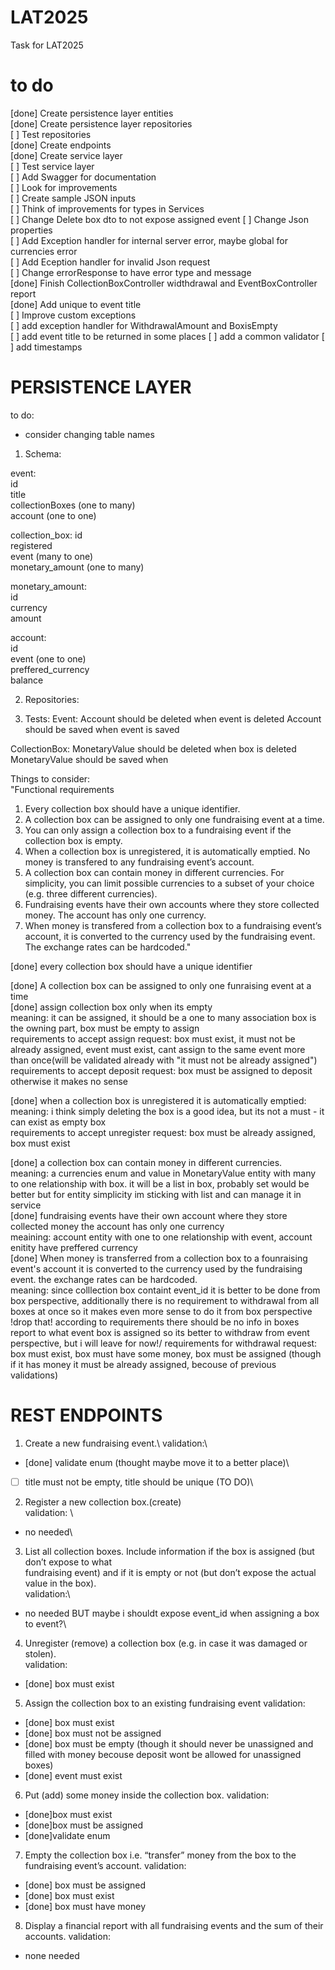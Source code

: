 # LAT2025
Task for LAT2025

# to do
[done] Create persistence layer entities\
[done] Create persistence layer repositories\
[ ] Test repositories\
[done] Create endpoints\
[done] Create service layer\
[ ] Test service layer\
[ ] Add Swagger for documentation\
[ ] Look for improvements\
[ ] Create sample JSON inputs\
[ ] Think of improvements for types in Services\
[ ] Change Delete box dto to not expose assigned event
[ ] Change Json properties\
[ ] Add Exception handler for internal server error, maybe global for currencies error\
[ ] Add Eception handler for invalid Json request\
[ ] Change errorResponse to have error type and message\
[done] Finish CollectionBoxController widthdrawal and EventBoxController report\
[done] Add unique to event title\
[ ] Improve custom exceptions\
[ ] add exception handler for WithdrawalAmount and BoxisEmpty\
[ ] add event title to be returned in some places
[ ] add a common validator
[ ] add timestamps
# PERSISTENCE LAYER
to do:
- consider changing table names
1. Schema:

event:\
id\
title\
collectionBoxes (one to many)\
account (one to one)

collection_box:
id\
registered\
event (many to one)\
monetary_amount (one to many)

monetary_amount:\
id\
currency\
amount

account:\
id\
event (one to one)\
preffered_currency\
balance

2. Repositories:

3. Tests:
Event:
Account should be deleted when event is deleted
Account should be saved when event is saved

CollectionBox:
MonetaryValue should be deleted when box is deleted
MonetaryValue should be saved when 



Things to consider:\
"Functional requirements
1. Every collection box should have a unique identifier.
2. A collection box can be assigned to only one fundraising event at a time.
3. You can only assign a collection box to a fundraising event if the collection box is empty.
4. When a collection box is unregistered, it is automatically emptied. No money is transfered to any
fundraising event’s account.
5. A collection box can contain money in different currencies. For simplicity, you can limit possible
currencies to a subset of your choice (e.g. three different currencies).
6. Fundraising events have their own accounts where they store collected money. The account has
only one currency.
7. When money is transfered from a collection box to a fundraising event’s account, it is converted
to the currency used by the fundraising event. The exchange rates can be hardcoded."

[done] every collection box should have a unique identifier

[done] A collection box can be assigned to only one funraising event at a time\
[done] assign collection box only when its empty\
meaning: it can be assigned, it should be a one to many association box is the owning part, box must be empty to assign\
requirements to accept assign request: box must exist, it must not be already assigned, event must exist, cant assign to the same event more than once(will be validated already with "it must not be already assigned")\
requirements to accept deposit request: box must be assigned to deposit otherwise it makes no sense

[done] when a collection box is unregistered it is automatically emptied:\
meaning: i think simply deleting the box is a good idea, but its not a must - it can exist as empty box\
requirements to accept unregister request: box must be already assigned, box must exist

[done] a collection box can contain money in different currencies.\
meaning: a currencies enum and value in MonetaryValue entity with many to one relationship with box. it will be a list in box, probably set would be better but for entity simplicity im sticking with list and can manage it in service\
[done] fundraising events have their own account where they store collected money the account has only one currency\
meaining: account entity with one to one relationship with event, account enitity have preffered currency\
[done] When money is transferred from a collection box to a founraising event's account it is converted to the currency used by the fundraising event. the exchange rates can be hardcoded.\
meaning: since colllection box containt event_id it is better to be done from box perspective, additionally there is no requirement to withdrawal from all boxes at once so it makes even more sense to do it from box perspective\
!drop that! according to requirements there should be no info in boxes report to what event box is assigned so its better to withdraw from event perspective, but i will leave for now!/
requirements for withdrawal request: box must exist, box must have some money, box must be assigned (though if it has money it must be already assigned, becouse of previous validations)


# REST ENDPOINTS
1. Create a new fundraising event.\ 
validation:\
- [done] validate enum (thought maybe move it to a better place)\
- [ ] title must not be empty, title should be unique (TO DO)\
2. Register a new collection box.(create)\
validation: \
- no needed\
3. List all collection boxes. Include information if the box is assigned (but don’t expose to what\
fundraising event) and if it is empty or not (but don’t expose the actual value in the box).\
validation:\
- no needed BUT maybe i shouldt expose event_id when assigning a box to event?\
4. Unregister (remove) a collection box (e.g. in case it was damaged or stolen).\
validation:
- [done] box must exist
5. Assign the collection box to an existing fundraising event
validation:
- [done] box must exist
- [done] box must not be assigned
- [done] box must be empty (though it should never be unassigned and filled with money becouse deposit wont be allowed for unassigned boxes)
- [done] event must exist
6. Put (add) some money inside the collection box.
validation:
- [done]box must exist
- [done]box must be assigned
- [done]validate enum
7. Empty the collection box i.e. “transfer” money from the box to the fundraising event’s account.
validation:
- [done] box must be assigned
- [done] box must exist
- [done] box must have money
8. Display a financial report with all fundraising events and the sum of their accounts.
validation:
- none needed










